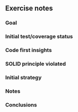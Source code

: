 ## Exercise notes
### Goal

### Initial test/coverage status

### Code first insights

### SOLID principle violated

### Initial strategy

### Notes

### Conclusions
